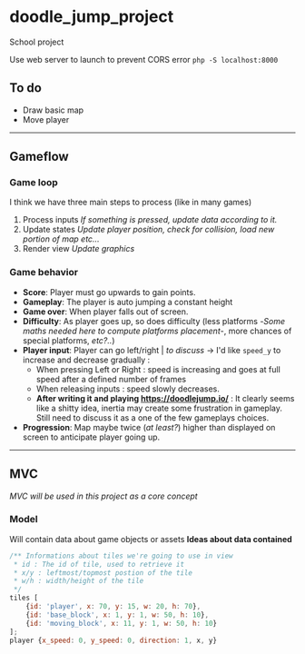# doodle_jump_project
School project

Use web server to launch to prevent CORS error `php -S localhost:8000`

## To do
- Draw basic map
- Move player

****

## Gameflow
### Game loop
I think we have three main steps to process (like in many games)
1) Process inputs
*If something is pressed, update data according to it.*
2) Update states
*Update player position, check for collision, load new portion of map etc...*
3) Render view
*Update graphics*

### Game behavior
- **Score**: Player must go upwards to gain points. 
- **Gameplay**: The player is auto jumping a constant height 
- **Game over**: When player falls out of screen.
- **Difficulty**: As player goes up, so does difficulty (less platforms -*Some maths needed here to compute platforms placement*-, more chances of special platforms, *etc?..*) 
- **Player input**: Player can go left/right | *to discuss* -> I'd like `speed_y` to increase and decrease gradually :
  - When pressing Left or Right : speed is increasing and goes at full speed after a defined number of frames
  - When releasing inputs : speed slowly decreases.
  - **After writing it and playing https://doodlejump.io/** : It clearly seems like a shitty idea, inertia may create some frustration in gameplay. Still need to discuss it as a one of the few gameplays choices.
- **Progression**: Map maybe twice (*at least?*) higher than displayed on screen to anticipate player going up.

****

## MVC
*MVC will be used in this project as a core concept*
### Model
Will contain data about game objects or assets
**Ideas about data contained**
``` javascript
/** Informations about tiles we're going to use in view
 * id : The id of tile, used to retrieve it
 * x/y : leftmost/topmost postion of the tile
 * w/h : width/height of the tile
 */
tiles [
    {id: 'player', x: 70, y: 15, w: 20, h: 70},
    {id: 'base_block', x: 1, y: 1, w: 50, h: 10},
    {id: 'moving_block', x: 11, y: 1, w: 50, h: 10}
];
player {x_speed: 0, y_speed: 0, direction: 1, x, y}


```
